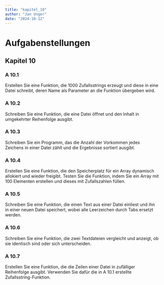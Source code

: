 ```yaml
---
title: "kapitel_10"
author: "Jan Unger"
date: "2024-10-12"
---
```


# Aufgabenstellungen

## Kapitel 10

### A 10.1
Erstellen Sie eine Funktion, die 1000 Zufallsstrings erzeugt und diese in eine Datei schreibt, deren Name als Parameter an die Funktion übergeben wird.

### A 10.2
Schreiben Sie eine Funktion, die eine Datei öffnet und den Inhalt in umgekehrter Reihenfolge ausgibt.

### A 10.3
Schreiben Sie ein Programm, das die Anzahl der Vorkommen jedes Zeichens in einer Datei zählt und die Ergebnisse sortiert ausgibt.

### A 10.4
Erstellen Sie eine Funktion, die den Speicherplatz für ein Array dynamisch allokiert und wieder freigibt. Testen Sie die Funktion, indem Sie ein Array mit 100 Elementen erstellen und dieses mit Zufallszahlen füllen.

### A 10.5
Schreiben Sie eine Funktion, die einen Text aus einer Datei einliest und ihn in einer neuen Datei speichert, wobei alle Leerzeichen durch Tabs ersetzt werden.

### A 10.6
Schreiben Sie eine Funktion, die zwei Textdateien vergleicht und anzeigt, ob sie identisch sind oder sich unterscheiden.

### A 10.7
Erstellen Sie eine Funktion, die die Zeilen einer Datei in zufälliger Reihenfolge ausgibt. Verwenden Sie dafür die in A 10.1 erstellte Zufallsstring-Funktion.
